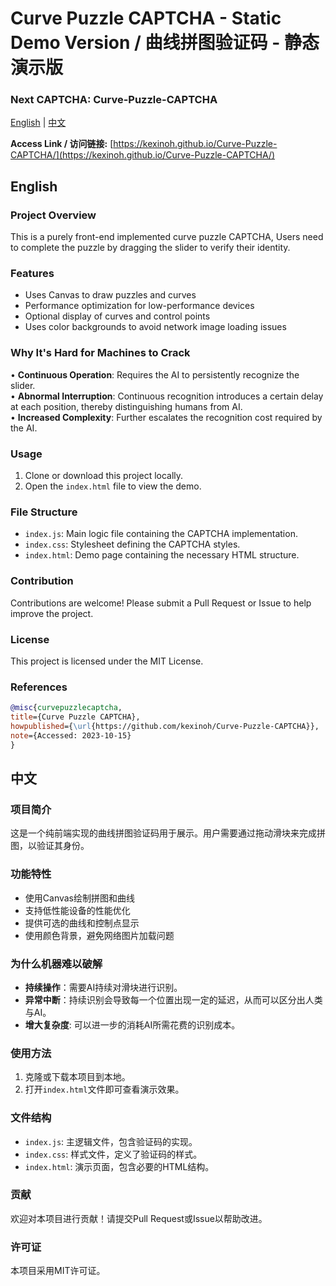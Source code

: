 # Curve Puzzle CAPTCHA - Static Demo Version / 曲线拼图验证码 - 静态演示版


### **Next CAPTCHA: Curve-Puzzle-CAPTCHA**


[English](#english) | [中文](#中文)

**Access Link / 访问链接:** [https://kexinoh.github.io/Curve-Puzzle-CAPTCHA/](https://kexinoh.github.io/Curve-Puzzle-CAPTCHA/)

## English

### Project Overview

This is a purely front-end implemented curve puzzle CAPTCHA, Users need to complete the puzzle by dragging the slider to verify their identity.

### Features

- Uses Canvas to draw puzzles and curves
- Performance optimization for low-performance devices
- Optional display of curves and control points
- Uses color backgrounds to avoid network image loading issues

### Why It's Hard for Machines to Crack

• **Continuous Operation**: Requires the AI to persistently recognize the slider.  
• **Abnormal Interruption**: Continuous recognition introduces a certain delay at each position, thereby distinguishing humans from AI.  
• **Increased Complexity**: Further escalates the recognition cost required by the AI.

### Usage

1. Clone or download this project locally.
2. Open the `index.html` file to view the demo.

### File Structure

- `index.js`: Main logic file containing the CAPTCHA implementation.
- `index.css`: Stylesheet defining the CAPTCHA styles.
- `index.html`: Demo page containing the necessary HTML structure.

### Contribution

Contributions are welcome! Please submit a Pull Request or Issue to help improve the project.

### License

This project is licensed under the MIT License.

### References

```bibtex
@misc{curvepuzzlecaptcha,
title={Curve Puzzle CAPTCHA},
howpublished={\url{https://github.com/kexinoh/Curve-Puzzle-CAPTCHA}},
note={Accessed: 2023-10-15}
}
```


## 中文

### 项目简介

这是一个纯前端实现的曲线拼图验证码用于展示。用户需要通过拖动滑块来完成拼图，以验证其身份。

### 功能特性

- 使用Canvas绘制拼图和曲线
- 支持低性能设备的性能优化
- 提供可选的曲线和控制点显示
- 使用颜色背景，避免网络图片加载问题

### 为什么机器难以破解

- **持续操作**：需要AI持续对滑块进行识别。
- **异常中断**：持续识别会导致每一个位置出现一定的延迟，从而可以区分出人类与AI。
- **增大复杂度**: 可以进一步的消耗AI所需花费的识别成本。


### 使用方法

1. 克隆或下载本项目到本地。
2. 打开`index.html`文件即可查看演示效果。

### 文件结构

- `index.js`: 主逻辑文件，包含验证码的实现。
- `index.css`: 样式文件，定义了验证码的样式。
- `index.html`: 演示页面，包含必要的HTML结构。

### 贡献

欢迎对本项目进行贡献！请提交Pull Request或Issue以帮助改进。

### 许可证

本项目采用MIT许可证。
